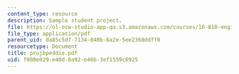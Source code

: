 ```yaml
---
content_type: resource
description: Sample student project.
file: https://ol-ocw-studio-app-qa.s3.amazonaws.com/courses/16-810-engineering-design-and-rapid-prototyping-january-iap-2007/f080e029e40d8a92e46b3ef1559c6925_projbpeddie.pdf
file_type: application/pdf
parent_uid: da85c5d7-7134-040b-6a2e-5ee2360ddff0
resourcetype: Document
title: projbpeddie.pdf
uid: f080e029-e40d-8a92-e46b-3ef1559c6925
---
```

